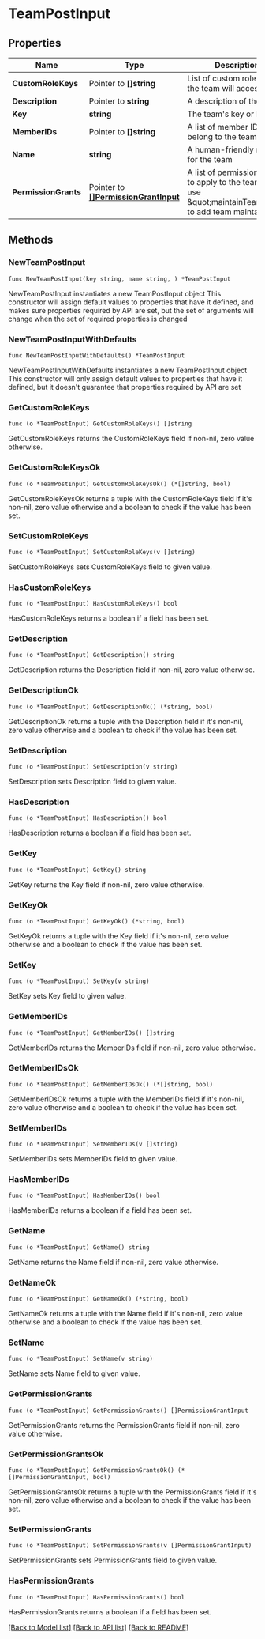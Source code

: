 # TeamPostInput

## Properties

Name | Type | Description | Notes
------------ | ------------- | ------------- | -------------
**CustomRoleKeys** | Pointer to **[]string** | List of custom role keys the team will access | [optional] 
**Description** | Pointer to **string** | A description of the team | [optional] 
**Key** | **string** | The team&#39;s key or ID | 
**MemberIDs** | Pointer to **[]string** | A list of member IDs who belong to the team | [optional] 
**Name** | **string** | A human-friendly name for the team | 
**PermissionGrants** | Pointer to [**[]PermissionGrantInput**](PermissionGrantInput.md) | A list of permission grants to apply to the team. Can use \&quot;maintainTeam\&quot; to add team maintainers | [optional] 

## Methods

### NewTeamPostInput

`func NewTeamPostInput(key string, name string, ) *TeamPostInput`

NewTeamPostInput instantiates a new TeamPostInput object
This constructor will assign default values to properties that have it defined,
and makes sure properties required by API are set, but the set of arguments
will change when the set of required properties is changed

### NewTeamPostInputWithDefaults

`func NewTeamPostInputWithDefaults() *TeamPostInput`

NewTeamPostInputWithDefaults instantiates a new TeamPostInput object
This constructor will only assign default values to properties that have it defined,
but it doesn't guarantee that properties required by API are set

### GetCustomRoleKeys

`func (o *TeamPostInput) GetCustomRoleKeys() []string`

GetCustomRoleKeys returns the CustomRoleKeys field if non-nil, zero value otherwise.

### GetCustomRoleKeysOk

`func (o *TeamPostInput) GetCustomRoleKeysOk() (*[]string, bool)`

GetCustomRoleKeysOk returns a tuple with the CustomRoleKeys field if it's non-nil, zero value otherwise
and a boolean to check if the value has been set.

### SetCustomRoleKeys

`func (o *TeamPostInput) SetCustomRoleKeys(v []string)`

SetCustomRoleKeys sets CustomRoleKeys field to given value.

### HasCustomRoleKeys

`func (o *TeamPostInput) HasCustomRoleKeys() bool`

HasCustomRoleKeys returns a boolean if a field has been set.

### GetDescription

`func (o *TeamPostInput) GetDescription() string`

GetDescription returns the Description field if non-nil, zero value otherwise.

### GetDescriptionOk

`func (o *TeamPostInput) GetDescriptionOk() (*string, bool)`

GetDescriptionOk returns a tuple with the Description field if it's non-nil, zero value otherwise
and a boolean to check if the value has been set.

### SetDescription

`func (o *TeamPostInput) SetDescription(v string)`

SetDescription sets Description field to given value.

### HasDescription

`func (o *TeamPostInput) HasDescription() bool`

HasDescription returns a boolean if a field has been set.

### GetKey

`func (o *TeamPostInput) GetKey() string`

GetKey returns the Key field if non-nil, zero value otherwise.

### GetKeyOk

`func (o *TeamPostInput) GetKeyOk() (*string, bool)`

GetKeyOk returns a tuple with the Key field if it's non-nil, zero value otherwise
and a boolean to check if the value has been set.

### SetKey

`func (o *TeamPostInput) SetKey(v string)`

SetKey sets Key field to given value.


### GetMemberIDs

`func (o *TeamPostInput) GetMemberIDs() []string`

GetMemberIDs returns the MemberIDs field if non-nil, zero value otherwise.

### GetMemberIDsOk

`func (o *TeamPostInput) GetMemberIDsOk() (*[]string, bool)`

GetMemberIDsOk returns a tuple with the MemberIDs field if it's non-nil, zero value otherwise
and a boolean to check if the value has been set.

### SetMemberIDs

`func (o *TeamPostInput) SetMemberIDs(v []string)`

SetMemberIDs sets MemberIDs field to given value.

### HasMemberIDs

`func (o *TeamPostInput) HasMemberIDs() bool`

HasMemberIDs returns a boolean if a field has been set.

### GetName

`func (o *TeamPostInput) GetName() string`

GetName returns the Name field if non-nil, zero value otherwise.

### GetNameOk

`func (o *TeamPostInput) GetNameOk() (*string, bool)`

GetNameOk returns a tuple with the Name field if it's non-nil, zero value otherwise
and a boolean to check if the value has been set.

### SetName

`func (o *TeamPostInput) SetName(v string)`

SetName sets Name field to given value.


### GetPermissionGrants

`func (o *TeamPostInput) GetPermissionGrants() []PermissionGrantInput`

GetPermissionGrants returns the PermissionGrants field if non-nil, zero value otherwise.

### GetPermissionGrantsOk

`func (o *TeamPostInput) GetPermissionGrantsOk() (*[]PermissionGrantInput, bool)`

GetPermissionGrantsOk returns a tuple with the PermissionGrants field if it's non-nil, zero value otherwise
and a boolean to check if the value has been set.

### SetPermissionGrants

`func (o *TeamPostInput) SetPermissionGrants(v []PermissionGrantInput)`

SetPermissionGrants sets PermissionGrants field to given value.

### HasPermissionGrants

`func (o *TeamPostInput) HasPermissionGrants() bool`

HasPermissionGrants returns a boolean if a field has been set.


[[Back to Model list]](../README.md#documentation-for-models) [[Back to API list]](../README.md#documentation-for-api-endpoints) [[Back to README]](../README.md)


